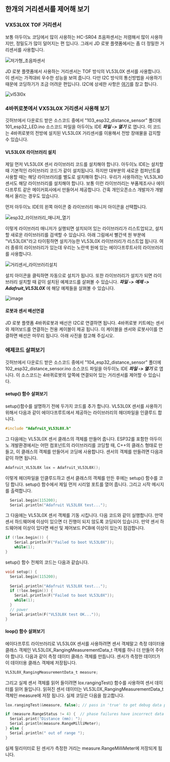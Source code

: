 ## 한개의 거리센서를 제어해 보기 

### VX53L0X TOF 거리센서
보통 아두이노 코딩에서 많이 사용하는 HC-SR04 초음파센서는 저렴해서 많이 사용하지만, 정밀도가 많이 덜어지는 편 입니다. 그래서 JD 로봇 플랫폼에서는 좀 더 정밀한 거리센서를 사용합니다. 

![저가형_초음파센서](https://github.com/JD-edu/JD_robot_platform/assets/96219601/95a0af64-1fe2-4cb2-b79d-45849c2018b0)


JD 로봇 플랫폼에서 사용하는 거리센서는 TOF 방식의 VL53L0X 센서를 사용합니다. 이 센서는 가격대비 우수한 성능을 보여 줍니다. 다만 I2C 방식의 통신방법을 사용하기 때문에 코딩하기가 조금 어려운 편입니다. I2C에 상세한 사항은 [여기](https://docs.arduino.cc/learn/communication/wire)를 참고 합니다. 

![vl53l0x](https://github.com/JD-edu/JD_robot_platform/assets/96219601/2faaf27e-fa56-4fbd-9cbf-2e29bc3ed1a3)

### 4바퀴로봇에서 VX53L0X 거리센서 사용해 보기 
깃허브에서 다운로드 받은 소스코드 중에서 "103_esp32_distance_sensor" 폴더에 101_esp32_LED.ino 소스코드 파일을 아두이노 IDE ***파일 -> 열기*** 로 엽니다. 이 코드는 4바퀴로봇의 전방에 설치된 VL53L0X 거리센서를 이용해서 전방 장애물을 감지할 수 있습니다.

#### VL53L0X 라이브러리 설치 
제일 먼저 VL53L0X 센서 라이브러리 코드를 설치해야 합니다. 아두이노 IDE는 설치할 때 기본적인 라이브러리 코드가 같이 설치됩니다. 하지만 대부분의 새로운 컴퍼넌트를 사용할 때는 해당 라이브러리를 별도로 설치해야 합니다. 우리가 사용하려는 VL53LX0 센서도 해당 라이브러리를 설치해야 합니다. 보통 이런 라이브러리는 부품제조사나 에이다프루트 같은 메이커회사에서 만들어서 제공합니다. 간혹 개인오픈소스 개발자가 개발해서 올리는 경우도 있습니다. 

먼저 아두이노 IDE의 왼쪽 아이콘 중 라이브러리 매니저 아이콘을 선택합니다. 

![esp32_라이브러리_매니저_열기](https://github.com/JD-edu/JD_robot_platform/assets/96219601/8e6737f2-0ed5-44a0-b369-27560764dde2)

이렇게 라이브러리 매니저가 실행되면 설치되어 있는 라이브러리가 리스트업되고, 설치할 새로운 라이브러리를 검색할 수 있습니다. 아래 그림에서 빨간색 원 부분에 "VL53L0X"라고 타이핑하면 설치가능한 VL53L0X 라이브러리가 리스트업 됩니다. 여러 종류의 라이브러리가 있는데 우리는 노란색 원에 있는 에이다프루트사의 라이브러리를 사용합니다. 

![거리센서_라이브러리설치](https://github.com/JD-edu/JD_robot_platform/assets/96219601/702d2f74-e83c-4e28-b177-c62e6b7ee4ca)

설치 아이콘을 클릭하면 자동으로 설치가 됩니다. 또한 라이브러리가 설치가 되면 라이브러리 설치할 때 같이 설치된 예제코드를 살펴볼 수 있습니다. ***파일 -> 예제 -> Adafruit_VL53L0X*** 에 해당 예제들을 살펴볼 수 있습니다. 

![image](https://github.com/JD-edu/JD_robot_platform/assets/96219601/4a244c1a-a346-40c6-bc1d-0ac295cc71a8)

#### 로봇과 센서 배선연결 
JD 로봇 플랫폼 4바퀴로봇과 배선은 I2C로 연결하면 됩니다. 4바퀴로봇 키트에는 센서와 제어보드를 연결하는 전용 케이블이 제공 됩니다. 이 케이블을 센서와 로봇사이를 연결하면 배선은 마무리 됩니다. 아래 사진을 참고해 주십시오. 

### 에제코드 살펴보기 
깃허브에서 다운로드 받은 소스코드 중에서 "104_esp32_distance_sensor" 폴더에 102_esp32_distance_sensor.ino 소스코드 파일을 아두이노 IDE ***파일 -> 열기*** 로 엽니다. 이 소스코드는 4바퀴로봇의 앞쪽에 연결되어 있는 거리센서를 제어할 수 있습니다.  

#### setup() 함수 살펴보기 
setup()함수를 설명하기 전에 두가지 코드를 추가 합니다. VL53L0X 센서를 사용하기 위해서 다음과 같이 에이다프루트에서 제공하는 라이브러리의 헤더파일을 인클루드 합니다. 

```C
#include "Adafruit_VL53L0X.h"
```

그 다음에는 VL53L0X 센서 클래스의 객체를 만들어 줍니다. ESP32를 포함한 아두이노 개발환경에서는 어떤 컴포넌트의 라이브러리를 코딩할 때, C++의 클래스 형태로 만들고, 이 클래스의 객체를 만들어서 코딩에 사용합니다. 센서의 객체를 만들려면 다음과 같이 하면 됩니다. 

```C
Adafruit_VL53L0X lox = Adafruit_VL53L0X();
```

이렇게 헤더파일을 인클루드하고 센서 클래스의 객체를 만든 후에는 setup() 함수를 코딩 합니다. setup() 함수에서 제일 먼저 시리얼 포트를 열어 줍니다. 그리고 시작 메시지를 출력합니다. 

```C
  Serial.begin(115200);
  Serial.println("Adafruit VL53L0X test...");
```
그 다음에는 VL53L0X 센서 객체를 기동 시킵니다. 다음 코드와 같이 실행합니다. 만약 센서 하드웨어에 이상이 있으면 더 진행이 되지 않도록 코딩되어 있습니다. 만약 센서 하드웨어에 이상이 있다면 배선 및 제어보드 PCB에 이상이 있는지 점검합니다. 

```c
if (!lox.begin()) {
    Serial.println(F("Failed to boot VL53L0X"));
    while(1);
}
```

setup() 함수 전체의 코드는 다음과 같습니다. 

```C
void setup() {
  Serial.begin(115200);
  
  Serial.println("Adafruit VL53L0X test...");
  if (!lox.begin()) {
    Serial.println(F("Failed to boot VL53L0X"));
    while(1);
  }
  // power 
  Serial.println(F("VL53L0X test OK..."));
}
```
#### loop() 함수 살펴보기 
에이다프루트 라이브러리로 VL53L0X 센서를 사용하려면 센서 객체말고 측정 데이터용 클래스 객체인 VL53L0X_RangingMeasurementData_t 객체를 하나 더 만들어 주어야 합니다. 다음과 같이 측정 데이터 클래스 객체를 만듭니다. 센서가 측정한 데이터가 이 데이터용 클래스 객체에 저장됩니다. 

```C
VL53L0X_RangingMeasurementData_t measure;
```

그리고 실제 센서 객체를 읽어 들이려면 lox.rangingTest() 함수를 사용하여 센서 데이터를 읽어 들입니다. 읽혀진 센서 데이터는 VL53L0X_RangingMeasurementData_t 객체인 measure에 저장 됩니다. 실제 코딩은 다음을 참고합니다. 

```C
lox.rangingTest(&measure, false); // pass in 'true' to get debug data printout!

if (measure.RangeStatus != 4) {  // phase failures have incorrect data
  Serial.print("Distance (mm): ");
  Serial.println(measure.RangeMilliMeter);
} else {
  Serial.println(" out of range ");
}
```
실제 밀리미터로 된 센서가 측정한 거리는 measure.RangeMilliMeter에 저장되게 됩니다. 


